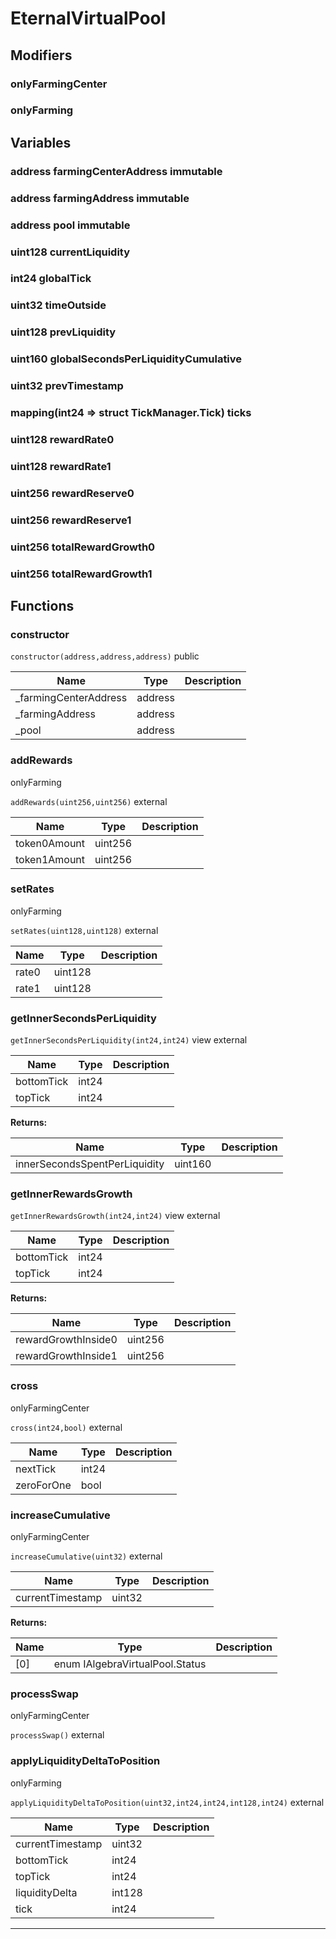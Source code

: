 

# EternalVirtualPool

## Modifiers
### onlyFarmingCenter









### onlyFarming











## Variables
### address farmingCenterAddress immutable



### address farmingAddress immutable



### address pool immutable



### uint128 currentLiquidity 



### int24 globalTick 



### uint32 timeOutside 



### uint128 prevLiquidity 



### uint160 globalSecondsPerLiquidityCumulative 



### uint32 prevTimestamp 



### mapping(int24 &#x3D;&gt; struct TickManager.Tick) ticks 



### uint128 rewardRate0 



### uint128 rewardRate1 



### uint256 rewardReserve0 



### uint256 rewardReserve1 



### uint256 totalRewardGrowth0 



### uint256 totalRewardGrowth1 




## Functions
### constructor


`constructor(address,address,address)`  public





| Name | Type | Description |
| ---- | ---- | ----------- |
| _farmingCenterAddress | address |  |
| _farmingAddress | address |  |
| _pool | address |  |


### addRewards

onlyFarming

`addRewards(uint256,uint256)`  external





| Name | Type | Description |
| ---- | ---- | ----------- |
| token0Amount | uint256 |  |
| token1Amount | uint256 |  |


### setRates

onlyFarming

`setRates(uint128,uint128)`  external





| Name | Type | Description |
| ---- | ---- | ----------- |
| rate0 | uint128 |  |
| rate1 | uint128 |  |


### getInnerSecondsPerLiquidity


`getInnerSecondsPerLiquidity(int24,int24)` view external





| Name | Type | Description |
| ---- | ---- | ----------- |
| bottomTick | int24 |  |
| topTick | int24 |  |

**Returns:**

| Name | Type | Description |
| ---- | ---- | ----------- |
| innerSecondsSpentPerLiquidity | uint160 |  |

### getInnerRewardsGrowth


`getInnerRewardsGrowth(int24,int24)` view external





| Name | Type | Description |
| ---- | ---- | ----------- |
| bottomTick | int24 |  |
| topTick | int24 |  |

**Returns:**

| Name | Type | Description |
| ---- | ---- | ----------- |
| rewardGrowthInside0 | uint256 |  |
| rewardGrowthInside1 | uint256 |  |

### cross

onlyFarmingCenter

`cross(int24,bool)`  external





| Name | Type | Description |
| ---- | ---- | ----------- |
| nextTick | int24 |  |
| zeroForOne | bool |  |


### increaseCumulative

onlyFarmingCenter

`increaseCumulative(uint32)`  external





| Name | Type | Description |
| ---- | ---- | ----------- |
| currentTimestamp | uint32 |  |

**Returns:**

| Name | Type | Description |
| ---- | ---- | ----------- |
| [0] | enum IAlgebraVirtualPool.Status |  |

### processSwap

onlyFarmingCenter

`processSwap()`  external







### applyLiquidityDeltaToPosition

onlyFarming

`applyLiquidityDeltaToPosition(uint32,int24,int24,int128,int24)`  external





| Name | Type | Description |
| ---- | ---- | ----------- |
| currentTimestamp | uint32 |  |
| bottomTick | int24 |  |
| topTick | int24 |  |
| liquidityDelta | int128 |  |
| tick | int24 |  |




---


